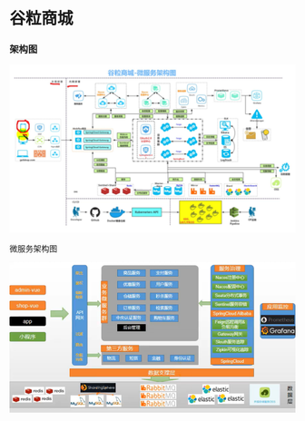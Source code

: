 

# 谷粒商城

### 架构图

![](谷粒商城.assets/image-20211125150808969.png)



微服务架构图

![image-20211125173403763](谷粒商城.assets/image-20211125173403763.png)

